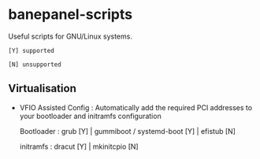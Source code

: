 # banepanel-scripts
Useful scripts for GNU/Linux systems.

`
[Y] supported 
`

`
[N] unsupported 
`

## Virtualisation
- VFIO Assisted Config :
    Automatically add the required PCI addresses to your bootloader and initramfs configuration
    
    Bootloader : grub [Y] | gummiboot / systemd-boot [Y] | efistub [N]

    initramfs : dracut [Y] | mkinitcpio [N]
